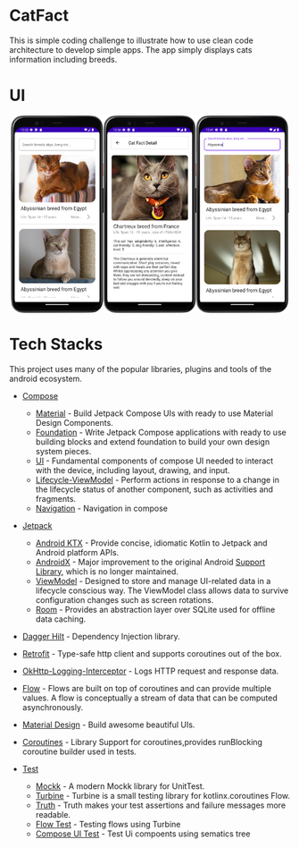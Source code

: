 # CatFact 

This is simple coding challenge to illustrate how to use clean code architecture to develop simple apps. 
The app simply displays cats information including breeds. 


    
<!-- 
<img src="img/img_7.png" width="400">
<img src="img/img_8.png" width="400">
<img src="img/img_6.png" width="400"> -->
# UI
<div style="display: flex; justify-content: center;">
  <img src="img/img_7.png" alt="Screenshot 1" style="width: 33%;" />
  <img src="img/img_8.png" alt="Screenshot 2" style="width: 33%;" />
  <img src="img/img_6.png" alt="Screenshot 3" style="width: 33%;" />
 
</div>

# Tech Stacks
This project uses many of the popular libraries, plugins and tools of the android ecosystem.

- [Compose](https://developer.android.com/jetpack/compose)
  
    - [Material](https://developer.android.com/jetpack/androidx/releases/compose-material) - Build Jetpack Compose UIs with ready to use Material Design Components.
    - [Foundation](https://developer.android.com/jetpack/androidx/releases/compose-foundation) - Write Jetpack Compose applications with ready to use building blocks and extend foundation to build your own design system pieces.
    - [UI](https://developer.android.com/jetpack/androidx/releases/compose-ui) - Fundamental components of compose UI needed to interact with the device, including layout, drawing, and input.
    - [Lifecycle-ViewModel](https://developer.android.com/jetpack/androidx/releases/lifecycle) - Perform actions in response to a change in the lifecycle status of another component, such as activities and fragments.
    - [Navigation](https://developer.android.com/jetpack/compose/navigation) - Navigation in compose 
  
- [Jetpack](https://developer.android.com/jetpack)

    - [Android KTX](https://developer.android.com/kotlin/ktx.html) - Provide concise, idiomatic Kotlin to Jetpack and Android platform APIs.
    - [AndroidX](https://developer.android.com/jetpack/androidx) - Major improvement to the original Android [Support Library](https://developer.android.com/topic/libraries/support-library/index), which is no longer maintained.
    - [ViewModel](https://developer.android.com/topic/libraries/architecture/viewmodel) - Designed to store and manage UI-related data in a lifecycle conscious way. The ViewModel class allows data to survive configuration changes such as screen rotations.
    - [Room](https://developer.android.com/training/data-storage/room) - Provides an abstraction layer over SQLite used for offline data caching.

- [Dagger Hilt](https://dagger.dev/hilt/) - Dependency Injection library.
- [Retrofit](https://square.github.io/retrofit/) - Type-safe http client and supports coroutines out of the box.
- [OkHttp-Logging-Interceptor](https://github.com/square/okhttp/blob/master/okhttp-logging-interceptor/README.md) - Logs HTTP request and response data.
- [Flow](https://developer.android.com/kotlin/flow) - Flows are built on top of coroutines and can provide multiple values. A flow is conceptually a stream of data that can be computed asynchronously.
- [Material Design](https://material.io/develop/android/docs/getting-started/) - Build awesome beautiful UIs.
- [Coroutines](https://github.com/Kotlin/kotlinx.coroutines) - Library Support for coroutines,provides runBlocking coroutine builder used in tests.

  
- [Test](https://en.wikipedia.org/wiki/Unit_testing)

    - [Mockk](https://mockk.io/) - A modern Mockk library for UnitTest.
    - [Turbine](https://github.com/cashapp/turbine) - Turbine is a small testing library for kotlinx.coroutines Flow.
    - [Truth](https://github.com/google/truth) - Truth makes your test assertions and failure messages more readable.
    - [Flow Test](https://developer.android.com/kotlin/flow/test) - Testing flows using Turbine 
    - [Compose UI Test](https://developer.android.com/jetpack/compose/testing) - Test Ui compoents using sematics tree 


